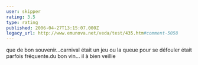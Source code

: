 ```yaml
---
user: skipper
rating: 3.5
type: rating
published: 2006-04-27T13:15:07.000Z
legacy_url: http://www.emunova.net/veda/test/435.htm#comment-5058
---
```

que de bon souvenir...carnival était un jeu ou la queue pour se défouler était parfois fréquente.du bon vin... il à bien veillie